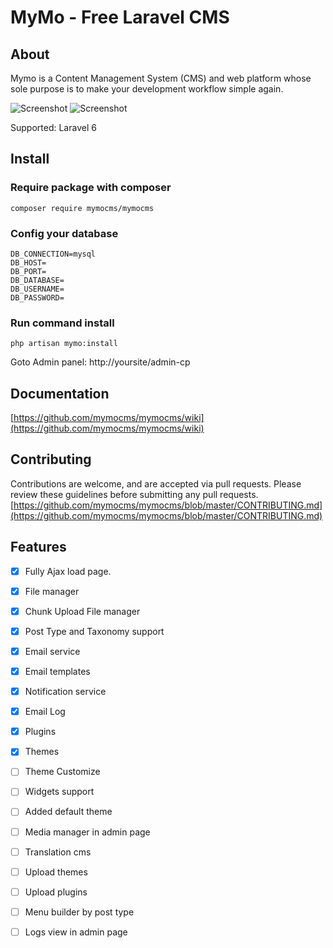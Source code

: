 MyMo - Free Laravel CMS
=======================

## About
Mymo is a Content Management System (CMS) and web platform whose sole purpose is to make your development workflow simple again.

![Screenshot](https://i.imgur.com/2a6dTLh.png)
![Screenshot](https://i.imgur.com/HPvagXR.png)

Supported: Laravel 6

## Install
### Require package with composer
```
composer require mymocms/mymocms
```
### Config your database
```
DB_CONNECTION=mysql
DB_HOST=
DB_PORT=
DB_DATABASE=
DB_USERNAME=
DB_PASSWORD=
```

### Run command install
```
php artisan mymo:install
```
Goto Admin panel: http://yoursite/admin-cp

## Documentation
[https://github.com/mymocms/mymocms/wiki](https://github.com/mymocms/mymocms/wiki)

## Contributing
Contributions are welcome, and are accepted via pull requests. Please review these guidelines before submitting any pull requests.
[https://github.com/mymocms/mymocms/blob/master/CONTRIBUTING.md](https://github.com/mymocms/mymocms/blob/master/CONTRIBUTING.md)

## Features
- [x] Fully Ajax load page.
- [x] File manager
- [x] Chunk Upload File manager
- [x] Post Type and Taxonomy support
- [x] Email service
- [x] Email templates
- [x] Notification service
- [x] Email Log
- [x] Plugins
- [x] Themes
- [ ] Theme Customize
- [ ] Widgets support
- [ ] Added default theme
- [ ] Media manager in admin page
- [ ] Translation cms
- [ ] Upload themes
- [ ] Upload plugins
- [ ] Menu builder by post type
- [ ] Logs view in admin page


